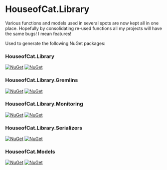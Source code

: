 # HouseofCat.Library
Various functions and models used in several spots are now kept all in one place. Hopefully by consolidating re-used functions all my projects will have the same bugs! I mean features!

Used to generate the following NuGet packages:
### HouseofCat.Library  
[![NuGet](https://img.shields.io/nuget/dt/HouseofCat.Library.svg)](https://www.nuget.org/packages/HouseofCat.Library/) [![NuGet](https://img.shields.io/nuget/v/HouseofCat.Library.svg)](https://www.nuget.org/packages/HouseofCat.Library/)
### HouseofCat.Library.Gremlins  
[![NuGet](https://img.shields.io/nuget/dt/HouseofCat.Library.Gremlins.svg)](https://www.nuget.org/packages/HouseofCat.Library.Gremlins/) [![NuGet](https://img.shields.io/nuget/v/HouseofCat.Library.Gremlins.svg)](https://www.nuget.org/packages/HouseofCat.Library.Gremlins/)
### HouseofCat.Library.Monitoring  
[![NuGet](https://img.shields.io/nuget/dt/HouseofCat.Library.Monitoring.svg)](https://www.nuget.org/packages/HouseofCat.Library.Monitoring/) [![NuGet](https://img.shields.io/nuget/v/HouseofCat.Library.Monitoring.svg)](https://www.nuget.org/packages/HouseofCat.Library.Monitoring/)
### HouseofCat.Library.Serializers  
[![NuGet](https://img.shields.io/nuget/dt/HouseofCat.Library.Serializers.svg)](https://www.nuget.org/packages/HouseofCat.Library.Serializers/) [![NuGet](https://img.shields.io/nuget/v/HouseofCat.Library.Serializers.svg)](https://www.nuget.org/packages/HouseofCat.Library.Serializers/)
### HouseofCat.Models  
[![NuGet](https://img.shields.io/nuget/dt/HouseofCat.Models.svg)](https://www.nuget.org/packages/HouseofCat.Models/) [![NuGet](https://img.shields.io/nuget/v/HouseofCat.Models.svg)](https://www.nuget.org/packages/HouseofCat.Models/)
